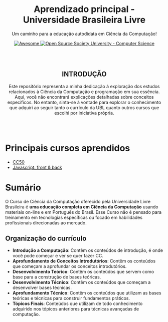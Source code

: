 <!-- INTRODUÇÃO -->
<p align="center">
	<h1 align="center">Aprendizado principal - Universidade Brasileira Livre</h1>
<p align="center">
  	Um caminho para a educação autodidata em Ciência da Computação!
</p>
<p align="center">
  	<a href="https://github.com/sindresorhus/awesome">
    		<img alt="Awesome" src="https://cdn.rawgit.com/sindresorhus/awesome/d7305f38d29fed78fa85652e3a63e154dd8e8829/media/badge.svg">
  	</a>
  	<a href="https://github.com/ossu/computer-science">
		<img alt="Open Source Society University - Computer Science" src="https://img.shields.io/badge/OSSU-computer--science-blue.svg">
  	</a>
</p>

</br>
</br>

<!-- INTRODUÇÃO 2 -->
<p align="center">
	<h2 align="center">INTRODUÇÃO</h2>
	<p align="center">
		Este repositório representa a minha dedicação à exploração dos estudos relacionados à Ciência da Computação e programação em sua essência. Aqui, você não encontrará explicações detalhadas sobre conceitos específicos. No entanto, sinta-se à vontade para explorar o conhecimento que adquiri ao seguir tanto o currículo da UBL quanto outros cursos que escolhi por iniciativa própria.
	</p>
</p>

</br>
</br>

<!-- CONTEÚDOS -->
# Principais cursos aprendidos 
- [CC50](https://github.com/FireguiQueen/CC50)
- [Javascript: front & back](https://github.com/FireguiQueen/Javascript-Typescript--Node-Express-noSQL)

# Sumário
O Curso de Ciência da Computação oferecido pela Universidade Livre Brasileira é **uma educação completa em Ciência da Computação** 
usando materiais on-line e em Português do Brasil.
Esse Curso não é pensado para treinamento em tecnologias específicas ou focado em habilidades profissionais direcionadas ao mercado.
  

## Organização do currículo
- **Introdução a Computação**: Contêm os conteúdos de introdução, é onde você pode começar e ver se quer fazer CC.
- **Aprofundamento de Conceitos Introdutórios**: Contêm os conteúdos que começam a aprofundar os conceitos introdutórios.
- **Desenvolvimento Teórico**: Contêm os conteúdos que servem como base para a construção de bases teóricas.
- **Desenvolvimento Técnico**: Contêm os conteúdos que começam a desenvolver bases técnicas.
- **Aprofundamento Técnico**: Contêm os conteúdos que utilizam as bases teóricas e técnicas para construir fundamentos práticos.
- **Tópicos Finais**: Conteúdos que utilizam de todo conhecimento adquirido nos tópicos anteriores para técnicas avançadas de computação.
